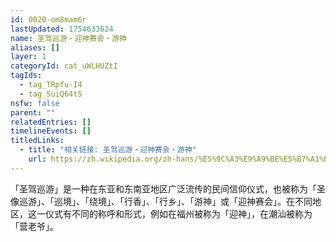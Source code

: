 ```yaml
---
id: 0020-om8mam6r
lastUpdated: 1754633624
name: 圣驾巡游・迎神赛会・游神
aliases: []
layer: 1
categoryId: cat_uWLHUZtI
tagIds:
  - tag_TRpfu-I4
  - tag_5uiQ64t5
nsfw: false
parent: ""
relatedEntries: []
timelineEvents: []
titledLinks:
  - title: "相关链接: 圣驾巡游・迎神赛会・游神"
    url: https://zh.wikipedia.org/zh-hans/%E5%9C%A3%E9%A9%BE%E5%B7%A1%E6%B8%B8
---
```


「圣驾巡游」是一种在东亚和东南亚地区广泛流传的民间信仰仪式，也被称为「圣像巡游」、「巡境」、「绕境」、「行香」、「行乡」、「游神」或「迎神赛会」。在不同地区，这一仪式有不同的称呼和形式，例如在福州被称为「迎神」，在潮汕被称为「营老爷」。